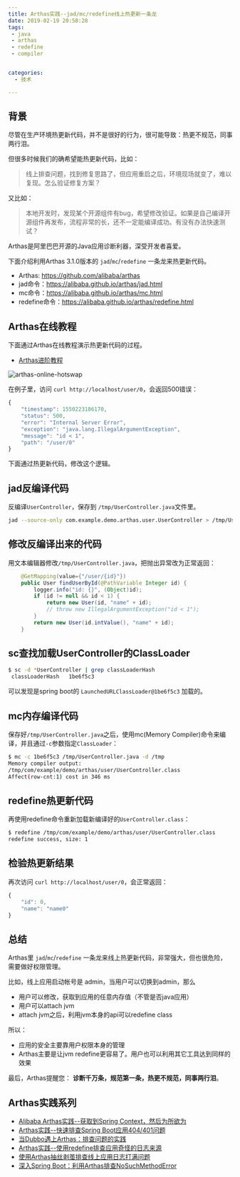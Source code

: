 ```yaml
---
title: Arthas实践--jad/mc/redefine线上热更新一条龙
date: 2019-02-19 20:58:28
tags:
 - java
 - arthas
 - redefine
 - compiler


categories:
  - 技术

---
```


## 背景

尽管在生产环境热更新代码，并不是很好的行为，很可能导致：热更不规范，同事两行泪。

但很多时候我们的确希望能热更新代码，比如：

> 线上排查问题，找到修复思路了，但应用重启之后，环境现场就变了，难以复现。怎么验证修复方案？

又比如：

> 本地开发时，发现某个开源组件有bug，希望修改验证。如果是自己编译开源组件再发布，流程非常的长，还不一定能编译成功。有没有办法快速测试？

Arthas是阿里巴巴开源的Java应用诊断利器，深受开发者喜爱。

下面介绍利用Arthas 3.1.0版本的 `jad`/`mc`/`redefine` 一条龙来热更新代码。

* Arthas: https://github.com/alibaba/arthas
* jad命令：https://alibaba.github.io/arthas/jad.html
* mc命令：https://alibaba.github.io/arthas/mc.html
* redefine命令：https://alibaba.github.io/arthas/redefine.html

## Arthas在线教程

下面通过Arthas在线教程演示热更新代码的过程。

* [Arthas进阶教程](https://alibaba.github.io/arthas/arthas-tutorials?language=cn&id=arthas-advanced)

![arthas-online-hotswap](/img/arthas-online-hotswap.png)


在例子里，访问 `curl http://localhost/user/0`，会返回500错误：

```js
{
    "timestamp": 1550223186170,
    "status": 500,
    "error": "Internal Server Error",
    "exception": "java.lang.IllegalArgumentException",
    "message": "id < 1",
    "path": "/user/0"
}
```

下面通过热更新代码，修改这个逻辑。

## jad反编译代码

反编译`UserController`，保存到 `/tmp/UserController.java`文件里。

```bash
jad --source-only com.example.demo.arthas.user.UserController > /tmp/UserController.java
```

## 修改反编译出来的代码

用文本编辑器修改`/tmp/UserController.java`，把抛出异常改为正常返回：

```java
    @GetMapping(value={"/user/{id}"})
    public User findUserById(@PathVariable Integer id) {
        logger.info("id: {}", (Object)id);
        if (id != null && id < 1) {
            return new User(id, "name" + id);
            // throw new IllegalArgumentException("id < 1");
        }
        return new User(id.intValue(), "name" + id);
    }
```

## sc查找加载UserController的ClassLoader

```bash
$ sc -d *UserController | grep classLoaderHash
 classLoaderHash   1be6f5c3
```

可以发现是spring boot的 `LaunchedURLClassLoader@1be6f5c3` 加载的。

## mc内存编译代码

保存好`/tmp/UserController.java`之后，使用mc(Memory Compiler)命令来编译，并且通过`-c`参数指定`ClassLoader`：

```bash
$ mc -c 1be6f5c3 /tmp/UserController.java -d /tmp
Memory compiler output:
/tmp/com/example/demo/arthas/user/UserController.class
Affect(row-cnt:1) cost in 346 ms
```

## redefine热更新代码

再使用redefine命令重新加载新编译好的`UserController.class`：

```bash
$ redefine /tmp/com/example/demo/arthas/user/UserController.class
redefine success, size: 1
```

## 检验热更新结果

再次访问 `curl http://localhost/user/0`，会正常返回：

```js
{
    "id": 0,
    "name": "name0"
}
```

## 总结

Arthas里 `jad`/`mc`/`redefine` 一条龙来线上热更新代码，非常强大，但也很危险，需要做好权限管理。

比如，线上应用启动帐号是 admin，当用户可以切换到admin，那么

* 用户可以修改，获取到应用的任意内存值（不管是否java应用）
* 用户可以attach jvm
* attach jvm之后，利用jvm本身的api可以redefine class

所以：

* 应用的安全主要靠用户权限本身的管理
* Arthas主要是让jvm redefine更容易了。用户也可以利用其它工具达到同样的效果

最后，Arthas提醒您： **诊断千万条，规范第一条，热更不规范，同事两行泪**。

## Arthas实践系列

* [Alibaba Arthas实践--获取到Spring Context，然后为所欲为](/arthas-spring-context/)
* [Arthas实践--快速排查Spring Boot应用404/401问题](/arthas-spring-boot-404-401/)
* [当Dubbo遇上Arthas：排查问题的实践](/dubbo-meet-arthas/)
* [Arthas实践--使用redefine排查应用奇怪的日志来源](/arthas-redefine-case/)
* [使用Arthas抽丝剥茧排查线上应用日志打满问题](/arthas-logger-problem/)
* [深入Spring Boot：利用Arthas排查NoSuchMethodError](/spring-boot-arthas-NoSuchMethodError/)